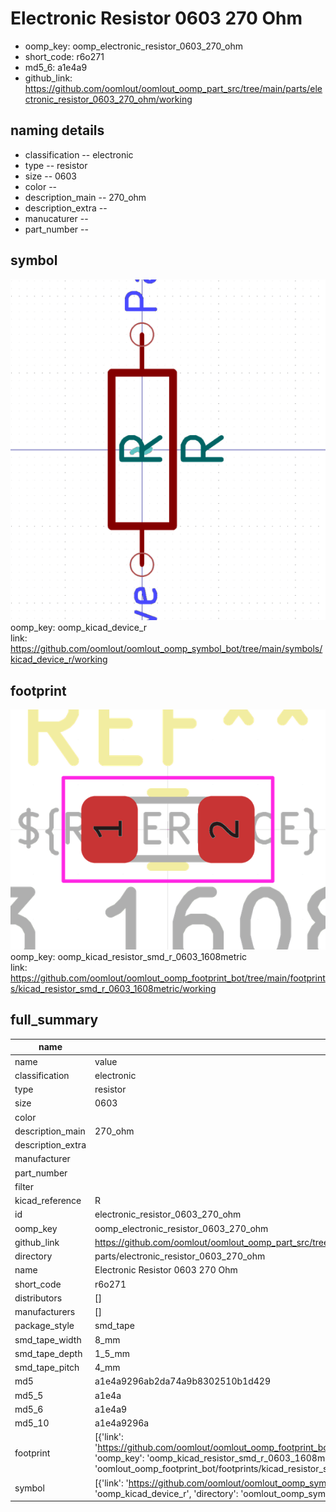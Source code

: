 # Electronic Resistor 0603 270 Ohm

  
* oomp_key: oomp_electronic_resistor_0603_270_ohm 
* short_code: r6o271
* md5_6: a1e4a9  
* github_link: https://github.com/oomlout/oomlout_oomp_part_src/tree/main/parts/electronic_resistor_0603_270_ohm/working  
## naming details
* classification -- electronic
* type -- resistor
* size -- 0603
* color -- 
* description_main -- 270_ohm
* description_extra -- 
* manucaturer -- 
* part_number -- 



## symbol

![](symbol/0/working/working_600.png)  
oomp_key: oomp_kicad_device_r  
link: https://github.com/oomlout/oomlout_oomp_symbol_bot/tree/main/symbols/kicad_device_r/working  

## footprint

![](footprint/0/working/working_600.png)  
oomp_key: oomp_kicad_resistor_smd_r_0603_1608metric  
link: https://github.com/oomlout/oomlout_oomp_footprint_bot/tree/main/footprints/kicad_resistor_smd_r_0603_1608metric/working  

## full_summary
| name | value | 
| --- | --- | 
| name | value | 
| classification | electronic | 
| type | resistor | 
| size | 0603 | 
| color |  | 
| description_main | 270_ohm | 
| description_extra |  | 
| manufacturer |  | 
| part_number |  | 
| filter |  | 
| kicad_reference | R | 
| id | electronic_resistor_0603_270_ohm | 
| oomp_key | oomp_electronic_resistor_0603_270_ohm | 
| github_link | https://github.com/oomlout/oomlout_oomp_part_src/tree/main/parts/electronic_resistor_0603_270_ohm/working | 
| directory | parts/electronic_resistor_0603_270_ohm | 
| name | Electronic Resistor 0603 270 Ohm | 
| short_code | r6o271 | 
| distributors | [] | 
| manufacturers | [] | 
| package_style | smd_tape | 
| smd_tape_width | 8_mm | 
| smd_tape_depth | 1_5_mm | 
| smd_tape_pitch | 4_mm | 
| md5 | a1e4a9296ab2da74a9b8302510b1d429 | 
| md5_5 | a1e4a | 
| md5_6 | a1e4a9 | 
| md5_10 | a1e4a9296a | 
| footprint | [{'link': 'https://github.com/oomlout/oomlout_oomp_footprint_bot/tree/main/foootprntss/kicad_resistor_smd_r_0603_1608metric', 'oomp_key': 'oomp_kicad_resistor_smd_r_0603_1608metric', 'directory': 'oomlout_oomp_footprint_bot/footprints/kicad_resistor_smd_r_0603_1608metric//working/working.kicad_mod'}] | 
| symbol | [{'link': 'https://github.com/oomlout/oomlout_oomp_symbol_bot/tree/main/symbols/kicad_device_r', 'oomp_key': 'oomp_kicad_device_r', 'directory': 'oomlout_oomp_symbol_bot/symbols/kicad_device_r//working/working.kicad_sym'}] | 
